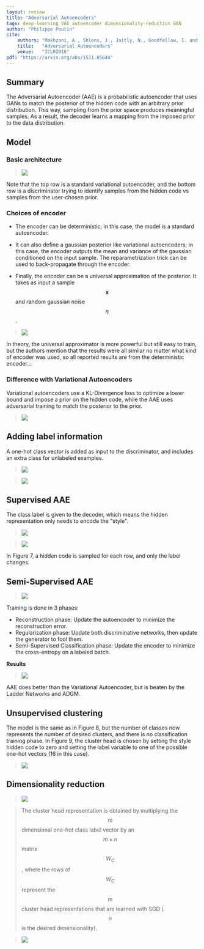 ```yaml
---
layout: review
title: "Adversarial Autoencoders"
tags: deep-learning VAE autoencoder dimensionality-reduction GAN
author: "Philippe Poulin"
cite:
    authors: "Makhzani, A., Shlens, J., Jaitly, N., Goodfellow, I. and Frey, B."
    title:   "Adversarial Autoencoders"
    venue:   "ICLR2016"
pdf: "https://arxiv.org/abs/1511.05644"
---
```


## Summary

The Adversarial Autoencoder (AAE) is a probabilistic autoencoder that uses GANs to match the posterior of the hidden code with an arbitrary prior distribution.
This way, sampling from the prior space produces meaningful samples.
As a result, the decoder learns a mapping from the imposed prior to the data distribution.


## Model

### Basic architecture

> ![](/deep-learning/images/adversarial-autoencoders/figure1.png)

Note that the top row is a standard variational autoencoder, and the bottom row is a discriminator trying to identify samples from the hidden code vs samples from the user-chosen prior.

### Choices of encoder

- The encoder can be deterministic; in this case, the model is a standard autoencoder.

- It can also define a gaussian posterior like variational autoencoders; in this case, the encoder outputs the mean and variance of the gaussian conditioned on the input sample. The reparametrization trick can be used to back-propagate through the encoder.

- Finally, the encoder can be a universal approximation of the posterior. It takes as input a sample $$\mathbf x$$ and random gaussian noise $$\eta$$.

> ![](/deep-learning/images/adversarial-autoencoders/equation2.png)

In theory, the universal approximator is more powerful but still easy to train, but the authors mention that the results were all similar no matter what kind of encoder was used, so all reported results are from the deterministic encoder...

### Difference with Variational Autoencoders

Variational autoencoders use a KL-Divergence loss to optimize a lower bound and impose a prior on the hidden code, while the AAE uses adversarial training to match the posterior to the prior.

> ![](/deep-learning/images/adversarial-autoencoders/figure2.png)

## Adding label information

A one-hot class vector is added as input to the discriminator, and includes an extra class for unlabeled examples.

> ![](/deep-learning/images/adversarial-autoencoders/figure3.png)

> ![](/deep-learning/images/adversarial-autoencoders/figure4.png)


## Supervised AAE

The class label is given to the decoder, which means the hidden representation only needs to encode the "style".

> ![](/deep-learning/images/adversarial-autoencoders/figure6.png)

> ![](/deep-learning/images/adversarial-autoencoders/figure7.png)

In Figure 7, a hidden code is sampled for each row, and only the label changes.


## Semi-Supervised AAE

> ![](/deep-learning/images/adversarial-autoencoders/figure8.png)

Training is done in 3 phases:
- Reconstruction phase: Update the autoencoder to minimize the reconstruction error.
- Regularization phase: Update both discriminative networks, then update the generator to fool them.
- Semi-Supervised Classification phase: Update the encoder to minimize the cross-entropy on a labeled batch.

**Results**
> ![](/deep-learning/images/adversarial-autoencoders/table2.png)

AAE does better than the Variational Autoencoder, but is beaten by the Ladder Networks and ADGM.


## Unsupervised clustering

The model is the same as in Figure 8, but the number of classes now represents the number of desired clusters, and there is no classification training phase.
In Figure 9, the cluster head is chosen by setting the style hidden code to zero and setting the label variable to one of the possible one-hot vectors (16 in this case).

> ![](/deep-learning/images/adversarial-autoencoders/figure9.png)


## Dimensionality reduction

> ![](/deep-learning/images/adversarial-autoencoders/figure10.png)

> The cluster head representation is obtained by multiplying the $$m$$ dimensional one-hot class label vector by an $$m × n$$ matrix $$W_C$$, where the rows of $$W_C$$ represent the $$m$$ cluster head representations that are learned with SGD ($$n$$ is the desired dimensionality).

> ![](/deep-learning/images/adversarial-autoencoders/figure11.png)

